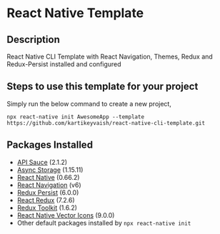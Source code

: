 # React Native Template

## Description

React Native CLI Template with React Navigation, Themes, Redux and Redux-Persist installed and configured

## Steps to use this template for your project

Simply run the below command to create a new project,

    npx react-native init AwesomeApp --template https://github.com/kartikeyvaish/react-native-cli-template.git

## Packages Installed

- [API Sauce](https://www.npmjs.com/package/apisauce) (2.1.2)
- [Async Storage](https://github.com/react-native-async-storage/async-storage) (1.15.11)
- [React Native](https://reactnative.dev/) (0.66.2)
- [React Navigation](https://reactnavigation.org/docs/getting-started) (v6)
- [Redux Persist](https://github.com/rt2zz/redux-persist) (6.0.0)
- [React Redux](https://react-redux.js.org/introduction/getting-started) (7.2.6)
- [Redux Toolkit](https://redux-toolkit.js.org/introduction/getting-started) (1.6.2)
- [React Native Vector Icons](https://github.com/oblador/react-native-vector-icons) (9.0.0)
- Other default packages installed by `npx react-native init`
